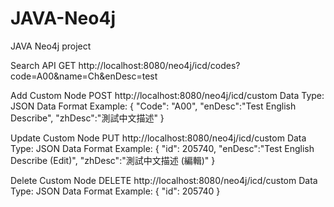 # JAVA-Neo4j
JAVA Neo4j project

 Search API
 	GET http://localhost:8080/neo4j/icd/codes?code=A00&name=Ch&enDesc=test
 
 Add Custom Node
 	POST http://localhost:8080/neo4j/icd/custom
 	Data Type: JSON
 	Data Format Example: 
 	{
 		"Code": "A00",
 		"enDesc":"Test English Describe",
		"zhDesc":"測試中文描述"
 	}
 	
 Update Custom Node
 	PUT http://localhost:8080/neo4j/icd/custom
 	Data Type: JSON
 	Data Format Example: 
	{
		"id": 205740,
		"enDesc":"Test English Describe (Edit)",
		"zhDesc":"測試中文描述 (編輯)"
	}

 Delete Custom Node
 	DELETE http://localhost:8080/neo4j/icd/custom
 	Data Type: JSON
 	Data Format Example: 
	{
		"id": 205740
	}